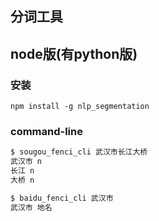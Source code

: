 ## 分词工具
## node版(有python版)
### 安装
`npm install -g nlp_segmentation`

### command-line
``` bash
$ sougou_fenci_cli 武汉市长江大桥
武汉市 n
长江 n
大桥 n
```

``` bash
$ baidu_fenci_cli 武汉市
武汉市 地名
```
